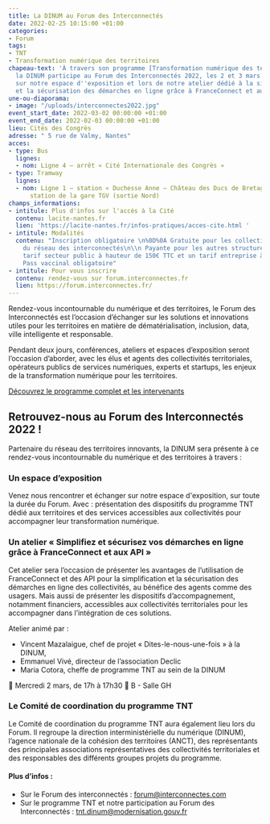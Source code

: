 ```yaml
---
title: La DINUM au Forum des Interconnectés
date: 2022-02-25 10:15:00 +01:00
categories:
- Forum
tags:
- TNT
- Transformation numérique des territoires
chapeau-text: 'À travers son programme [Transformation numérique des territoires (TNT)](/services/tnt/),
  la DINUM participe au Forum des Interconnectés 2022, les 2 et 3 mars à Nantes. Retrouvez-nous
  sur notre espace d''exposition et lors de notre atelier dédié à la simplification
  et la sécurisation des démarches en ligne grâce à FranceConnect et aux API. '
une-ou-diaporama:
- image: "/uploads/interconnectes2022.jpg"
event_start_date: 2022-03-02 00:00:00 +01:00
event_end_date: 2022-02-03 00:00:00 +01:00
lieu: Cités des Congrès
adresse: " 5 rue de Valmy, Nantes"
acces:
- type: Bus
  lignes:
  - nom: Ligne 4 – arrêt « Cité Internationale des Congrès »
- type: Tramway
  lignes:
  - nom: Ligne 1 – station « Duchesse Anne – Château des Ducs de Bretagne », à une
      station de la gare TGV (sortie Nord)
champs_informations:
- intitule: Plus d'infos sur l'accès à la Cité
  contenu: lacite-nantes.fr
  lien: 'https://lacite-nantes.fr/infos-pratiques/acces-cite.html '
- intitule: Modalités
  contenu: "Inscription obligatoire \n%0D%0A Gratuite pour les collectivités membres
    du réseau des interconnectés\n\\n Payante pour les autres structures, avec un
    tarif secteur public à hauteur de 150€ TTC et un tarif entreprise à 200€ TTC\n\\n
    Pass vaccinal obligatoire"
- intitule: Pour vous inscrire
  contenu: rendez-vous sur forum.interconnectes.fr
  lien: https://forum.interconnectes.fr/
---
```


Rendez-vous incontournable du numérique et des territoires, le Forum des Interconnectés est l’occasion d’échanger sur les solutions et innovations utiles pour les territoires en matière de dématérialisation, inclusion, data, ville intelligente et responsable. 

Pendant deux jours, conférences, ateliers et espaces d’exposition seront l’occasion d’aborder, avec les élus et agents des collectivités territoriales, opérateurs publics de services numériques, experts et startups, les enjeux de la transformation numérique pour les territoires. 

<div class="lien-important"><a href="https://forum.interconnectes.fr/programme?utf8=%E2%9C%93&q=">Découvrez le programme complet et les intervenants</a></div>

## Retrouvez-nous au Forum des Interconnectés 2022 !

Partenaire du réseau des territoires innovants, la DINUM sera présente à ce rendez-vous incontournable du numérique et des territoires à travers : 	

### Un espace d’exposition
Venez nous rencontrer et échanger sur notre espace d'exposition, sur toute la durée du Forum.
Avec : présentation des dispositifs du programme TNT dédié aux territoires et des services accessibles aux collectivités pour accompagner leur transformation numérique.

### Un atelier « Simplifiez et sécurisez vos démarches en ligne grâce à FranceConnect et aux API »
Cet atelier sera l’occasion de présenter les avantages de l’utilisation de FranceConnect et des API pour la simplification et la sécurisation des démarches en ligne des collectivités, au bénéfice des agents comme des usagers. Mais aussi de présenter les dispositifs d’accompagnement, notamment financiers, accessibles aux collectivités territoriales pour les accompagner dans l’intégration de ces solutions. 

Atelier animé par : 
* Vincent Mazalaigue, chef de projet « Dites-le-nous-une-fois » à la DINUM, 
* Emmanuel Vivé, directeur de l’association Declic
* Maria Cotora, cheffe de programme TNT au sein de la DINUM

📆 Mercredi 2 mars, de 17h à 17h30 
📍 B - Salle GH    



### Le Comité de coordination du programme TNT
Le Comité de coordination du programme TNT aura également lieu lors du Forum. Il regroupe la direction interministérielle du numérique (DINUM), l’agence nationale de la cohésion des territoires (ANCT), des représentants des principales associations représentatives des collectivités territoriales et des responsables des différents groupes projets du programme.  

#### Plus d’infos :
* Sur le Forum des interconnectés : [forum@interconnectes.com](mailto:forum@interconnectes.com)
* Sur le programme TNT et notre participation au Forum des Interconnectés : [tnt.dinum@modernisation.gouv.fr](mailto:tnt.dinum@modernisation.gouv.fr)
